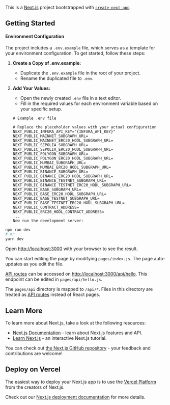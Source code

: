 This is a [Next.js](https://nextjs.org/) project bootstrapped with [`create-next-app`](https://github.com/vercel/next.js/tree/canary/packages/create-next-app).

## Getting Started

#### Environment Configuration

The project includes a `.env.example` file, which serves as a template for your environment configuration. To get started, follow these steps:

1. **Create a Copy of .env.example:**

   - Duplicate the `.env.example` file in the root of your project.
   - Rename the duplicated file to `.env`.

2. **Add Your Values:**

   - Open the newly created `.env` file in a text editor.
   - Fill in the required values for each environment variable based on your specific setup.

   ```dotenv
   # Example .env file

   # Replace the placeholder values with your actual configuration
   NEXT_PUBLIC_INFURA_API_KEY="{INFURA_API_KEY}"
   NEXT_PUBLIC_MAINNET_SUBGRAPH_URL=
   NEXT_PUBLIC_MAINNET_ERC20_HODL_SUBGRAPH_URL=
   NEXT_PUBLIC_SEPOLIA_SUBGRAPH_URL=
   NEXT_PUBLIC_SEPOLIA_ERC20_HODL_SUBGRAPH_URL=
   NEXT_PUBLIC_POLYGON_SUBGRAPH_URL=
   NEXT_PUBLIC_POLYGON_ERC20_HODL_SUBGRAPH_URL=
   NEXT_PUBLIC_MUMBAI_SUBGRAPH_URL=
   NEXT_PUBLIC_MUMBAI_ERC20_HODL_SUBGRAPH_URL=
   NEXT_PUBLIC_BINANCE_SUBGRAPH_URL=
   NEXT_PUBLIC_BINANCE_ERC20_HODL_SUBGRAPH_URL=
   NEXT_PUBLIC_BINANCE_TESTNET_SUBGRAPH_URL=
   NEXT_PUBLIC_BINANCE_TESTNET_ERC20_HODL_SUBGRAPH_URL=
   NEXT_PUBLIC_BASE_SUBGRAPH_URL=
   NEXT_PUBLIC_BASE_ERC20_HODL_SUBGRAPH_URL=
   NEXT_PUBLIC_BASE_TESTNET_SUBGRAPH_URL=
   NEXT_PUBLIC_BASE_TESTNET_ERC20_HODL_SUBGRAPH_URL=
   NEXT_PUBLIC_CONTRACT_ADDRESS=
   NEXT_PUBLIC_ERC20_HODL_CONTRACT_ADDRESS=
   ...
   Now run the development server:
   ```

```bash
npm run dev
# or
yarn dev
```

Open [http://localhost:3000](http://localhost:3000) with your browser to see the result.

You can start editing the page by modifying `pages/index.js`. The page auto-updates as you edit the file.

[API routes](https://nextjs.org/docs/api-routes/introduction) can be accessed on [http://localhost:3000/api/hello](http://localhost:3000/api/hello). This endpoint can be edited in `pages/api/hello.js`.

The `pages/api` directory is mapped to `/api/*`. Files in this directory are treated as [API routes](https://nextjs.org/docs/api-routes/introduction) instead of React pages.

## Learn More

To learn more about Next.js, take a look at the following resources:

- [Next.js Documentation](https://nextjs.org/docs) - learn about Next.js features and API.
- [Learn Next.js](https://nextjs.org/learn) - an interactive Next.js tutorial.

You can check out [the Next.js GitHub repository](https://github.com/vercel/next.js/) - your feedback and contributions are welcome!

## Deploy on Vercel

The easiest way to deploy your Next.js app is to use the [Vercel Platform](https://vercel.com/new?utm_medium=default-template&filter=next.js&utm_source=create-next-app&utm_campaign=create-next-app-readme) from the creators of Next.js.

Check out our [Next.js deployment documentation](https://nextjs.org/docs/deployment) for more details.
